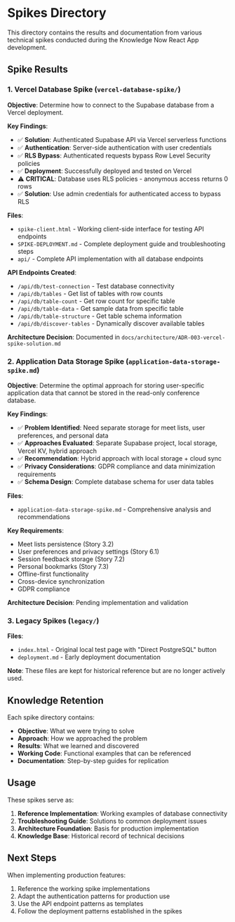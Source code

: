 # Spikes Directory

This directory contains the results and documentation from various technical spikes conducted during the Knowledge Now React App development.

## Spike Results

### 1. Vercel Database Spike (`vercel-database-spike/`)

**Objective**: Determine how to connect to the Supabase database from a Vercel deployment.

**Key Findings**:
- ✅ **Solution**: Authenticated Supabase API via Vercel serverless functions
- ✅ **Authentication**: Server-side authentication with user credentials
- ✅ **RLS Bypass**: Authenticated requests bypass Row Level Security policies
- ✅ **Deployment**: Successfully deployed and tested on Vercel
- ⚠️ **CRITICAL**: Database uses RLS policies - anonymous access returns 0 rows
- ✅ **Solution**: Use admin credentials for authenticated access to bypass RLS

**Files**:
- `spike-client.html` - Working client-side interface for testing API endpoints
- `SPIKE-DEPLOYMENT.md` - Complete deployment guide and troubleshooting steps
- `api/` - Complete API implementation with all database endpoints

**API Endpoints Created**:
- `/api/db/test-connection` - Test database connectivity
- `/api/db/tables` - Get list of tables with row counts
- `/api/db/table-count` - Get row count for specific table
- `/api/db/table-data` - Get sample data from specific table
- `/api/db/table-structure` - Get table schema information
- `/api/db/discover-tables` - Dynamically discover available tables

**Architecture Decision**: Documented in `docs/architecture/ADR-003-vercel-spike-solution.md`

### 2. Application Data Storage Spike (`application-data-storage-spike.md`)

**Objective**: Determine the optimal approach for storing user-specific application data that cannot be stored in the read-only conference database.

**Key Findings**:
- ✅ **Problem Identified**: Need separate storage for meet lists, user preferences, and personal data
- ✅ **Approaches Evaluated**: Separate Supabase project, local storage, Vercel KV, hybrid approach
- ✅ **Recommendation**: Hybrid approach with local storage + cloud sync
- ✅ **Privacy Considerations**: GDPR compliance and data minimization requirements
- ✅ **Schema Design**: Complete database schema for user data tables

**Files**:
- `application-data-storage-spike.md` - Comprehensive analysis and recommendations

**Key Requirements**:
- Meet lists persistence (Story 3.2)
- User preferences and privacy settings (Story 6.1)
- Session feedback storage (Story 7.2)
- Personal bookmarks (Story 7.3)
- Offline-first functionality
- Cross-device synchronization
- GDPR compliance

**Architecture Decision**: Pending implementation and validation

### 3. Legacy Spikes (`legacy/`)

**Files**:
- `index.html` - Original local test page with "Direct PostgreSQL" button
- `deployment.md` - Early deployment documentation

**Note**: These files are kept for historical reference but are no longer actively used.

## Knowledge Retention

Each spike directory contains:
- **Objective**: What we were trying to solve
- **Approach**: How we approached the problem
- **Results**: What we learned and discovered
- **Working Code**: Functional examples that can be referenced
- **Documentation**: Step-by-step guides for replication

## Usage

These spikes serve as:
1. **Reference Implementation**: Working examples of database connectivity
2. **Troubleshooting Guide**: Solutions to common deployment issues
3. **Architecture Foundation**: Basis for production implementation
4. **Knowledge Base**: Historical record of technical decisions

## Next Steps

When implementing production features:
1. Reference the working spike implementations
2. Adapt the authentication patterns for production use
3. Use the API endpoint patterns as templates
4. Follow the deployment patterns established in the spikes
